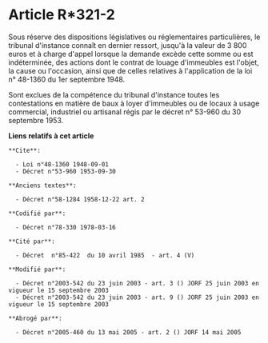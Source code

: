 # Article R*321-2

Sous réserve des dispositions législatives ou réglementaires particulières, le tribunal d'instance connaît en dernier
ressort, jusqu'à la valeur de 3 800 euros et à charge d'appel lorsque la demande excède cette somme ou est indéterminée, des
actions dont le contrat de louage d'immeubles est l'objet, la cause ou l'occasion, ainsi que de celles relatives à
l'application de la loi n° 48-1360 du 1er septembre 1948.

Sont exclues de la compétence du tribunal d'instance toutes les contestations en matière de baux à loyer d'immeubles ou de
locaux à usage commercial, industriel ou artisanal régis par le décret n° 53-960 du 30 septembre 1953.

**Liens relatifs à cet article**

	**Cite**:

	  - Loi n°48-1360 1948-09-01
	  - Décret n°53-960 1953-09-30

	**Anciens textes**:

	  - Décret n°58-1284 1958-12-22 art. 2

	**Codifié par**:

	  - Décret n°78-330 1978-03-16

	**Cité par**:

	  - Décret  n°85-422  du 10 avril 1985  - art. 4 (V)

	**Modifié par**:

	  - Décret n°2003-542 du 23 juin 2003 - art. 3 () JORF 25 juin 2003 en vigueur le 15 septembre 2003
	  - Décret n°2003-542 du 23 juin 2003 - art. 9 () JORF 25 juin 2003 en vigueur le 15 septembre 2003

	**Abrogé par**:

	  - Décret n°2005-460 du 13 mai 2005 - art. 2 () JORF 14 mai 2005
